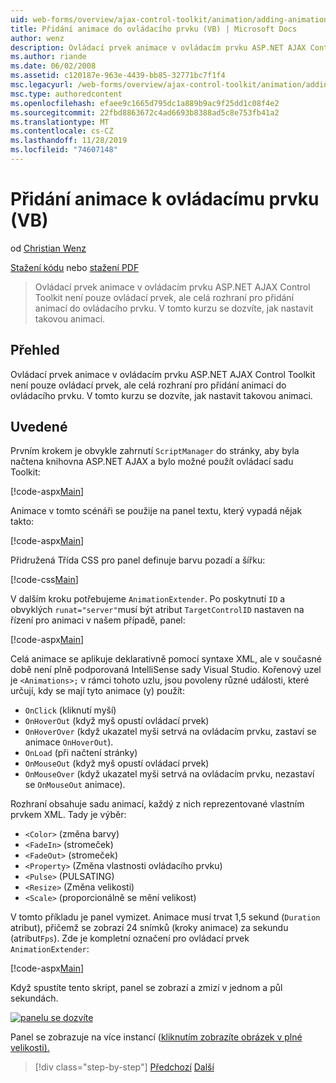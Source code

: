 ```yaml
---
uid: web-forms/overview/ajax-control-toolkit/animation/adding-animation-to-a-control-vb
title: Přidání animace do ovládacího prvku (VB) | Microsoft Docs
author: wenz
description: Ovládací prvek animace v ovládacím prvku ASP.NET AJAX Control Toolkit není pouze ovládací prvek, ale celá rozhraní pro přidání animací do ovládacího prvku. V tomto kurzu se dozvíte, jak...
ms.author: riande
ms.date: 06/02/2008
ms.assetid: c120187e-963e-4439-bb85-32771bc7f1f4
msc.legacyurl: /web-forms/overview/ajax-control-toolkit/animation/adding-animation-to-a-control-vb
msc.type: authoredcontent
ms.openlocfilehash: efaee9c1665d795dc1a889b9ac9f25dd1c08f4e2
ms.sourcegitcommit: 22fbd8863672c4ad6693b8388ad5c8e753fb41a2
ms.translationtype: MT
ms.contentlocale: cs-CZ
ms.lasthandoff: 11/28/2019
ms.locfileid: "74607148"
---
```

# <a name="adding-animation-to-a-control-vb"></a>Přidání animace k ovládacímu prvku (VB)

od [Christian Wenz](https://github.com/wenz)

[Stažení kódu](https://download.microsoft.com/download/f/9/a/f9a26acd-8df4-4484-8a18-199e4598f411/Animation1.vb.zip) nebo [stažení PDF](https://download.microsoft.com/download/6/7/1/6718d452-ff89-4d3f-a90e-c74ec2d636a3/animation1VB.pdf)

> Ovládací prvek animace v ovládacím prvku ASP.NET AJAX Control Toolkit není pouze ovládací prvek, ale celá rozhraní pro přidání animací do ovládacího prvku. V tomto kurzu se dozvíte, jak nastavit takovou animaci.

## <a name="overview"></a>Přehled

Ovládací prvek animace v ovládacím prvku ASP.NET AJAX Control Toolkit není pouze ovládací prvek, ale celá rozhraní pro přidání animací do ovládacího prvku. V tomto kurzu se dozvíte, jak nastavit takovou animaci.

## <a name="steps"></a>Uvedené

Prvním krokem je obvykle zahrnutí `ScriptManager` do stránky, aby byla načtena knihovna ASP.NET AJAX a bylo možné použít ovládací sadu Toolkit:

[!code-aspx[Main](adding-animation-to-a-control-vb/samples/sample1.aspx)]

Animace v tomto scénáři se použije na panel textu, který vypadá nějak takto:

[!code-aspx[Main](adding-animation-to-a-control-vb/samples/sample2.aspx)]

Přidružená Třída CSS pro panel definuje barvu pozadí a šířku:

[!code-css[Main](adding-animation-to-a-control-vb/samples/sample3.css)]

V dalším kroku potřebujeme `AnimationExtender`. Po poskytnutí `ID` a obvyklých `runat="server"`musí být atribut `TargetControlID` nastaven na řízení pro animaci v našem případě, panel:

[!code-aspx[Main](adding-animation-to-a-control-vb/samples/sample4.aspx)]

Celá animace se aplikuje deklarativně pomocí syntaxe XML, ale v současné době není plně podporovaná IntelliSense sady Visual Studio. Kořenový uzel je `<Animations>;` v rámci tohoto uzlu, jsou povoleny různé události, které určují, kdy se mají tyto animace (y) použít:

- `OnClick` (kliknutí myší)
- `OnHoverOut` (když myš opustí ovládací prvek)
- `OnHoverOver` (když ukazatel myši setrvá na ovládacím prvku, zastaví se animace `OnHoverOut`).
- `OnLoad` (při načtení stránky)
- `OnMouseOut` (když myš opustí ovládací prvek)
- `OnMouseOver` (když ukazatel myši setrvá na ovládacím prvku, nezastaví se `OnMouseOut` animace).

Rozhraní obsahuje sadu animací, každý z nich reprezentované vlastním prvkem XML. Tady je výběr:

- `<Color>` (změna barvy)
- `<FadeIn>` (stromeček)
- `<FadeOut>` (stromeček)
- `<Property>` (Změna vlastnosti ovládacího prvku)
- `<Pulse>` (PULSATING)
- `<Resize>` (Změna velikosti)
- `<Scale>` (proporcionálně se mění velikost)

V tomto příkladu je panel vymizet. Animace musí trvat 1,5 sekund (`Duration` atribut), přičemž se zobrazí 24 snímků (kroky animace) za sekundu (atribut`Fps`). Zde je kompletní označení pro ovládací prvek `AnimationExtender`:

[!code-aspx[Main](adding-animation-to-a-control-vb/samples/sample5.aspx)]

Když spustíte tento skript, panel se zobrazí a zmizí v jednom a půl sekundách.

[![panelu se dozvíte](adding-animation-to-a-control-vb/_static/image2.png)](adding-animation-to-a-control-vb/_static/image1.png)

Panel se zobrazuje na více instancí ([kliknutím zobrazíte obrázek v plné velikosti).](adding-animation-to-a-control-vb/_static/image3.png)

> [!div class="step-by-step"]
> [Předchozí](dynamically-controlling-updatepanel-animations-cs.md)
> [Další](executing-several-animations-at-the-same-time-vb.md)
